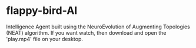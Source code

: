 # flappy-bird-AI
Intelligence Agent built using the NeuroEvolution of Augmenting Topologies (NEAT) algorithm.
If you want watch, then download and open the 'play.mp4' file on your desktop.
